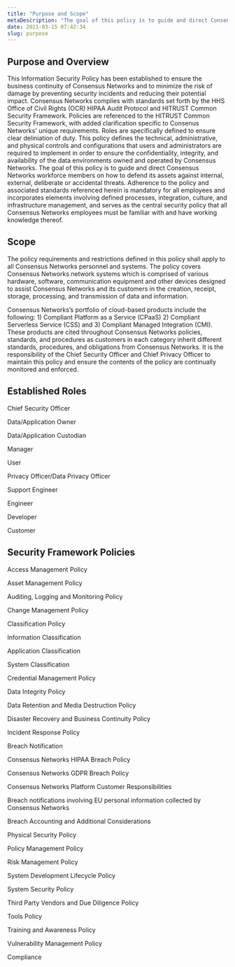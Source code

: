 ```yaml
---
title: "Purpose and Scope"
metaDescription: "The goal of this policy is to guide and direct Consensus Networks workforce members on how to defend its assets against internal, external, deliberate or accidental threats."
date: 2021-03-15 07:42:34
slug: purpose
---
```


## Purpose and Overview

This Information Security Policy has been established to ensure the business continuity of Consensus Networks and to minimize the risk of damage by preventing security incidents and reducing their potential impact. Consensus Networks complies with standards set forth by the HHS Office of Civil Rights (OCR) HIPAA Audit Protocol and HITRUST Common Security Framework. Policies are referenced to the HITRUST Common Security Framework, with added clarification specific to Consenus Networks' unique requirements. Roles are specifically defined to ensure clear deliniation of duty. This policy defines the technical, administrative, and physical controls and configurations that users and administrators are required to implement in order to ensure the confidentiality, integrity, and availability of the data environments owned and operated by Consensus Networks. The goal of this policy is to guide and direct Consensus Networks workforce members on how to defend its assets against internal, external, deliberate or accidental threats. Adherence to the policy and associated standards referenced herein is mandatory for all employees and incorporates elements involving defined processes, integration, culture, and infrastructure management, and serves as the central security policy that all Consensus Networks employees must be familiar with and have working knowledge thereof. 

## Scope

The policy requirements and restrictions defined in this policy shall apply to all Consensus Networks personnel and systems. The policy covers Consensus Networks network systems which is comprised of various hardware, software, communication equipment and other devices designed to assist Consensus Networks and its customers in the creation, receipt, storage, processing, and transmission of data and information. 

Consensus Networks’s portfolio of cloud-based products include the following: 1) Compliant Platform as a Service (CPaaS) 2) Compliant Serverless Service (CSS) and 3) Compliant Managed Integration (CMI). These products are cited throughout Consensus Networks policies, standards, and procedures as customers in each category inherit different standards, procedures, and obligations from Consensus Networks. It is the responsibility of the Chief Security Officer and Chief Privacy Officer to maintain this policy and ensure the contents of the policy are continually monitored and enforced.

## Established Roles

Chief Security Officer

Data/Application Owner

Data/Application Custodian

Manager

User

Privacy Officer/Data Privacy Officer

Support Engineer

Engineer

Developer

Customer

## Security Framework Policies

Access Management Policy

Asset Management Policy

Auditing, Logging and Monitoring Policy

Change Management Policy

Classification Policy

Information Classification

Application Classification

System Classification

Credential Management Policy

Data Integrity Policy

Data Retention and Media Destruction Policy

Disaster Recovery and Business Continuity Policy

Incident Response Policy

Breach Notification

Consensus Networks HIPAA Breach Policy

Consensus Networks GDPR Breach Policy

Consensus Networks Platform Customer Responsibilities

Breach notifications involving EU personal information collected by Consensus Networks

Breach Accounting and Additional Considerations

Physical Security Policy

Policy Management Policy

Risk Management Policy

System Development Lifecycle Policy

System Security Policy

Third Party Vendors and Due Diligence Policy

Tools Policy

Training and Awareness Policy

Vulnerability Management Policy

Compliance
